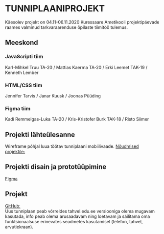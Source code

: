 # TUNNIPLAANIPROJEKT
Käesolev projekt on 04.11-06.11.2020 Kuressaare Ametikooli projektipäevade raames valminud tarkvaraarenduse õpilaste tiimitöö tulemus.

## Meeskond
### JavaScripti tiim
Karl-Mihkel Truu TA-20 / Mattias Kaerma TA-20 / Erki Leemet TAK-19 / Kenneth Lember

### HTML/CSS tiim
Jennifer Tarvis / Janar Kuusk / Joonas Püüding

### Figma tiim
Kadi Remmelgas-Luka TA-20 / Kris-Kristofer Burk TAK-18 / Risto Siimer

## Projekti lähteülesanne
Wireframe põhjal luua töötav tunniplaani mobiilivaade.
[Nõudmised projektile:](https://github.com/kuressaareametikool/tarkvaraprojektid/wiki/2020%E2%88%9521-PROJEKT-nr-2-%E2%80%92-Tahvli-tunniplaan)


## Projekti disain ja prototüüpimine
[Figma](https://www.figma.com/file/ACuS4XoQtbUQWU3uDcKoGl/Mobiilivaade)

## Projekt
[GitHub:](https://github.com/krlmhkl/tunniplaaniprojekt-tiim-v)<br/>
Uus tunniplaan peab võrreldes tahvel.edu.ee versiooniga olema mugavam kasutada, info peab olema arusaadavam ning loetavam ja säilitama oma funktsionaalsuse erinevates seadmetes kasutamisel (telefon, tahvel, arvutiekraan).
